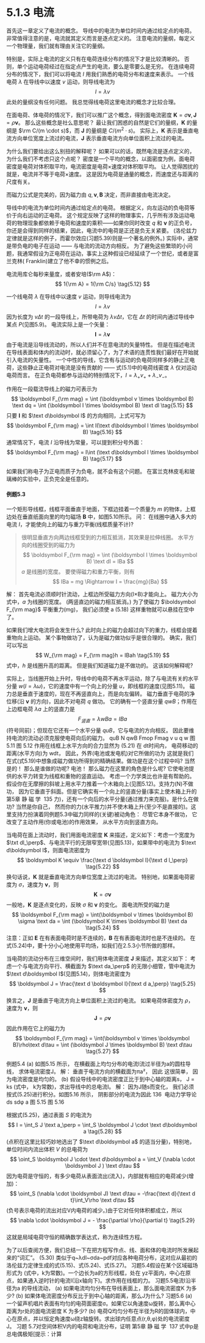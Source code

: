 # 5.1.3 电流

首先这一章定义了电流的概念。
导线中的电流为单位时间内通过给定点的电荷。
非常值得注意的是，电流就其定义而言是逐点定义的。
注意电流的量纲，每定义一个物理量，我们就有理由关注它的量纲。

特别是，实际上电流的定义只有在电荷连续分布的情况下才是比较清晰的。
否则，单个运动电荷经过在指定点产生的电流，要么是零要么是无穷。
在连续电荷分布的情况下，我们可以将电流 $I$ 用我们熟悉的电荷分布和速度来表示。
一个线电荷 $\lambda$ 在导线中以速度 $v$ 运动，则导线电流为
$$
  I = \lambda v
  \tag{5.13}
$$
此处的量纲没有任何问题。
我总觉得线电荷这里电流的概念才比较合理。

在面电荷、体电荷的情况下，我们可以推广这个概念，得到面电流密度 $\bm K = \sigma \bm v, \bm J = \rho \bm v$。
那么这些概念是社么意思呢？
最让我们困惑的自然是它们的量纲，$\bm K$ 的量纲是 $\rm C/(m \cdot s)$，而 $\bm J$ 的量纲是 $C/(m^2 \cdot s)$。
实际上，$\bm K$ 表示是垂直电流方向单位宽度上流过的电流，$\bm J$ 表示垂直电流方向单位面积上流过的电流。

为什么我们要给出这么别扭的解释呢？
如果可以的话，既然电流是逐点定义的，为什么我们不考虑只这个点呢？
密度是一个平均的概念，以面密度为例，面电荷密度是电荷对体积取平均，电流密度是电荷×速度对体积取平均。
让人觉得困扰的就是，电流并不等于电荷×速度。
这是因为电荷是通量的概念，而速度还与距离的尺度有关。

而磁力公式是完美的，因为磁力由 $q, \bm v, \bm B$ 决定，而非直接由电流决定。







导线中的电流为单位时间内通过给定点的电荷。
根据定义，向左运动的负电荷等价于向右运动的正电荷。
这个规定反映了这样的物理事实，几乎所有涉及运动电荷的物理现象都依赖于电荷和速度的乘积——如果你同时改变 $q$ 和 $\boldsymbol v$ 的正负号，你还是会得到同样的结果，因此，电流中的电荷是正还是负无关紧要。
(洛伦兹力定律就是这样的例子，而霍尔效应(习题5.39)则是一个著名的例外。)
实际中，通常是带负电的电子在运动 —— 与电流的流动方向相反。
为了避免这些繁琐的小问题，我通常假设为正电荷在运动，事实上这种假设已经延续了一个世纪，或者是富兰克林( Franklin)建立了他不幸的惯例之后。

电流用库仑每秒来量度，或者安培($\rm A$)：
$$
  1{\rm A} = 1{\rm C/s}
  \tag{5.12}
$$

一个线电荷 $\lambda$ 在导线中以速度 $v$ 运动，则导线电流为
$$
  I = \lambda v
  \tag{5.13}
$$
因为长度为 $v\Delta t$ 的一段导线上，所带电荷为 $\lambda v \Delta t$，它在 $\Delta t$ 的时间内通过导线中某点 $P$(见图5.9)。
电流实际上是一个矢量：
$$
  \boldsymbol I = \lambda \boldsymbol v
  \tag{5.14}
$$
由于电流是沿导线流动的，所以人们并不在意电流的矢量特性。
但是在描述电流在导线表面和体内的流动时，就必须留心了，为了术语的连贯性我们最好在开始就引入电流的矢量性。
一个中性的导线，它含有与运动的负电荷同样多的静止正电荷，这些静止正电荷对电流是没有贡献的 —— 式(5.1)中的电荷线密度 $\lambda$ 仅对运动电荷而言。
在正负电荷都参与运动的特别情况下，$I = \lambda_+v_+ + \lambda_-v_-$。

作用在一段载流导线上的磁力可表示为
$$
  \boldsymbol F_{\rm mag} = \int (\boldsymbol v \times \boldsymbol B) \text dq = \int (\boldsymbol I \times \boldsymbol B) \text dl
  \tag{5.15}
$$
只要 $\boldsymbol I$ 和 $\text d\boldsymbol l$ 的方向相同，上式可写为
$$
  \boldsymbol F_{\rm mag} = \int I(\text d\boldsymbol l \times \boldsymbol B)
  \tag{5.16}
$$
通常情况下，电流 $I$ 沿导线为常量，可以提到积分号外面：
$$
  \boldsymbol F_{\rm mag} = I\int (\text d\boldsymbol l \times \boldsymbol B)
  \tag{5.17}
$$

如果我们称电子为正电而质子为负电，就不会有这个问题。
在富兰克林皮毛和玻璃棒的实验中，正负完全是任意的。

#### 例题5.3

一个矩形导线框，线框平面垂直于地面，下框边挂着一个质量为 $m$ 的物体，上框边处在垂直纸面向里的均匀磁场 $\boldsymbol B$ 中，如图5.10所示。
问：
在线圈中通入多大的电流 $I$，才能使向上的磁力与重力平衡(线框质量不计)?

> 很明显垂直方向两边线框受到的力相互抵消，其效果是拉伸线圈。
> 水平方向的线圈受到的磁力为
> $$
>   \boldsymbol F_{\rm mag}
>   = \int (\boldsymbol I \times \boldsymbol B) \text dl
>   = IBa
> $$
> $a$ 是线圈的宽度。
> 要使得磁力和重力平衡，则有
> $$
>   IBa = mg \Rightarrow I = \frac{mg}{Ba}
> $$

解：
首先电流必须顺时针流动，上框边所受磁力方向(I×B)才能向上。
磁力大小为
式中，$a$ 为线圈的宽度。
(两竖直边的磁力相互抵消。)
为了使磁力 $\boldsymbol F_{\rm mag}$ 平衡重力(mg)， 我们必须使
a
(5.18)
这样重物就可以悬挂在空中了。

如果我们增大电流将会发生什么?
此时向上的磁力会超过向下的重力，线框会提着重物向上运动。
某个事物做功了，认为是磁力做功似乎是很合理的。
确实，我们可以写出
$$
  W_{\rm mag} = F_{\rm mag}h = IBah
  \tag{5.19}
$$
式中，$h$ 是线圈升高的距离。
但是我们知道磁力是不做功的。
这该如何解释呢?

实际上，当线圈开始上升时，导线中的电荷不再水平运动，除了与电流有关的水平分量 $w(I=\lambda \omega)$，它的速度中有一个向上的分量 $u$，即线框的速度(见图5.11)。
磁力总是垂直于速度的，现在不再竖直向上，而是向左偏转。
磁力垂直于电荷的净位移(沿 $\bm v$ 的方向)，因此不对电荷 $q$ 做功。
它的确有一个竖直分量 $qwB$；作用在上边框电荷 $\lambda a$ 上的竖直力是
$$
  F_{竖直} = \lambda wBa = IBa
  \tag{5.20}
$$
(符号同前)；但现在它还有一个水平分量 $quB$，它与电流的方向相反。
因此要维持电流的流动必须克服使电荷向后的磁力。
quB
N
qwB
 Fmop
 Fmag
v
u
q
w
图 5.11
图 5.12
作用在线框上水平方向的合力显然为
(5.21)
在 dt时间内， 电荷移动的距离(水平方向)为 wdt， 因此，外界(电池或发电机)对它所做的功为
这就是我们在式(式5.19)中想象成磁力做功所得到的精确结果。做功是在这个过程中吗? 当然是的！ 那么是谁做的功呢? 电池！ 那么磁力在这里的角色是什么呢? 它使电池提供的水平力转变为线框和重物的竖直运动。
考虑一个力学类比也许是有帮助的。假设你在无摩擦的斜坡上用水平力推着一个木箱向上(见图5.12)。支持力(N)不做功， 因为它垂直于斜面。但是它确实有一个向上的竖直分量(事实上使木箱上升的
第5章 静 磁 学  135
力)，还有一个向后的水平分量(通过推力来克服)。是什么在做功? 当然是你自己， 然而你的力(水平推力)并不使木箱上升(至少不是直接的)。这里支持力扮演着同例题5.3中磁力同样的(关键)被动角色： 尽管它本身不做功， 它改变了主动作用(你或电池)的作用效果， 从水平方向到竖直方向。


当电荷在面上流动时，我们用面电流密度 $\boldsymbol K$ 来描述，定义如下：考虑一个宽度为 $\txt dl_\perp$、与电流平行的无限窄宽带(见图5.13)，如果带中的电流为 $\text d\boldsymbol I$，则面电流密度为
$$
  \boldsymbol K \equiv \frac{\text d \boldsymbol I}{\text d l_\perp}
  \tag{5.22}
$$
换句话说，$\boldsymbol K$ 就是垂直电流方向单位宽度上流过的电流。
特别地，如果面电荷密度为 $\sigma$，速度为 $\boldsymbol v$，则
$$
  \boldsymbol K = \sigma \boldsymbol v
  \tag{5.23}
$$
一般地，$\boldsymbol K$ 是逐点变化的，反映 $\sigma$ 和 $\boldsymbol v$ 的变化。
面电流所受的磁力是
$$
  \boldsymbol F_{\rm mag} = \int(\boldsymbol v \times \boldsymbol B) \sigma \text da
  = \int (\boldsymbol K \times \boldsymbol B) \text da
  \tag{5.24}
$$
注意：正如 $\boldsymbol E$ 在有表面电荷时是不连续的，$\boldsymbol B$ 在有表面电流时也是不连续的。
在式(5.24)中，要十分小心地使用平均场，如我们在2.5.3小节所做的那样。

当电荷的流动分布在三维空间时，我们用体电流密度 $\boldsymbol J$ 来描述，其定义如下：
考虑一个与电流方向平行、横截面为 $\text da_\perp$ 的无限小细管，管中电流为 $\text d\boldsymbol I$(见图5.14)，则体电流密度为
$$
  \boldsymbol J = \frac{\text d \boldsymbol I}{\text d a_\perp}
  \tag{5.25}
$$
换言之，$\boldsymbol J$ 是垂直于电流方向上单位面积上流过的电流。
如果电荷体密度为 $\rho$，速度为 $\boldsymbol v$，则
$$
  \boldsymbol J = \rho \boldsymbol v
  \tag{5.26}
$$
因此作用在它上的磁力为
$$
  \boldsymbol F_{\rm mag} = \int(\boldsymbol v \times \boldsymbol B)\rho\text d\tau = \int (\boldsymbol J \times \boldsymbol B) \text d\tau
  \tag{5.27}
$$

例题5.4
(a) 如图5.15 所示， 在横截面上均匀分布的电流I流过半径为a的圆柱导线， 求体电流密度J。
解： 垂直于电流方向的横截面为πa²， 因此
这很简单， 因为电流密度是均匀的。
(b) 假设导线中的电流密度正比于到中心轴的距离s，
J = ks
(式中， k为常数)，求出导线中的总电流I。
解： 因为J随s而变化， 我们必须按式(5.25)进行积分。如图5.16 所示， 阴影部分的电流为因此
136  电动力学导论
 ds
sdφ
a
图 5.15
图 5.16





根据式(5.25)，通过表面 $S$ 的电流为
$$
  I = \int_S J \text a_\perp = \int_S \boldsymbol J \cdot \text d\boldsymbol a
  \tag{5.28}
$$
(点积在这里比较巧妙地选出了 $\text d\boldsymbol a$ 的适当分量)，特别地，单位时间内流出体积 $V$ 的总电荷为
$$
  \oint_S \boldsymbol J \cdot \text d\boldsymbol a = \int_V (\nabla \cdot \boldsymbol J ) \text d\tau
$$
因为电荷是守恒的，有多少电荷从表面流出(流入)，内部就有相应的电荷减少(增加)：
$$
  \oint_S (\nabla \cdot \boldsymbol J) \text d\tau = -\frac{\text d}{\text d t}\int_V\rho \text d\tau
$$
(负号表示电荷的流出对应V内电荷的减少。)由于它对任何体积都成立，所以
$$
  \nabla \cdot \boldsymbol J = - \frac{\partial \rho}{\partial t} 
  \tag{5.29}
$$
这就是局域电荷守恒的精确数学表达式，称为连续性方程。

为了以后查阅方便，我们总结一下在把方程写作点、线、面和体的电流时所发展起来的“词汇”。
(5.30)
类似于q~λdl~σda~pdf对应各种电荷分布，这对应从最初的洛伦兹力定律生成的式(5.15)、式(5.24)、式(5.27)。
习题5.4假设在某个区域磁场形式为
(式中，k为常数)。一个边长为a的方形线框，处在 yz平面内，中心在原点，如果通入逆时针的电流I(沿x轴向下)。求作用在线框的力。
习题5.5电流I沿半径为a 的导线流动，
(a) 如果电流均匀分布在导线表面上，那么面电流密度K 为多少?
(b) 如果体电流密度分布反比于到中心轴的距离，那么J为什么?
习题5.6
(a) 一个留声机唱片表面有均匀的电荷面密度σ。如果它以角速度ω旋转，那么离中心距离为r处的面电流密度 K 为多少?
(b) 电荷Q均匀分布在半径为R的固体球内，中心在原点，并以恒定角速度ω绕z轴旋转。求出球内任意点(r,θ,φ)处的电流密度 J。
习题 5.7对空间体积V内的电荷和电流分布，证明
第5章 静 磁 学  137
式中p是总电偶极矩[提示：计算

